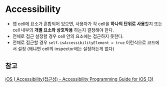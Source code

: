 # Accessibility
- 앱 cell에 요소가 혼합되어 있으면, 사용자가 각 cell을 **하나의 단위로 사용**할지 또는 cell 내부의 **개별 요소와 상호작용** 하는지 결정해야 한다.
- 전체로 접근 설정할 경우 cell 안의 요소에는 접근하지 못한다.
- 전체로 접근할 경우 `self.isAccessibilityElement = true` 이런식으로 코드에서 설정 (왜냐면 cell의 inspector에는 설정하는게 없다)


## 참고
[iOS ) Accessibility(접근성) - Accessibility Programming Guide for iOS (3)](https://zeddios.tistory.com/460)
